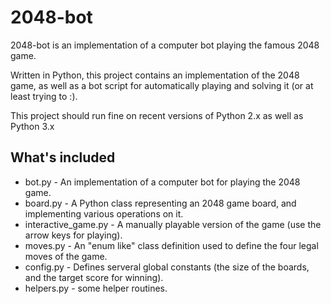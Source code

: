 2048-bot
========

  2048-bot is an implementation of a computer bot playing the famous 2048 game.
  
  Written in Python, this project contains an implementation of the 2048 game,
  as well as a bot script for automatically playing and solving it (or at least trying to :).

  This project should run fine on recent versions of Python 2.x as well as Python 3.x

What's included
---------------

  - bot.py - An implementation of a computer bot for playing the 2048 game.
  - board.py - A Python class representing an 2048 game board, and implementing various operations on it.
  - interactive_game.py - A manually playable version of the game (use the arrow keys for playing).
  - moves.py - An "enum like" class definition used to define the four legal moves of the game.
  - config.py - Defines serveral global constants (the size of the boards, and the target score for winning).
  - helpers.py - some helper routines.




